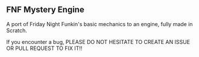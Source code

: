
FNF Mystery Engine
-------------------

A port of Friday Night Funkin's basic mechanics to an engine, fully made in Scratch.


If you encounter a bug, PLEASE DO NOT HESITATE TO CREATE AN ISSUE OR PULL REQUEST TO FIX IT!!

